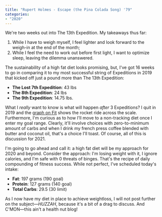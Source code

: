 ```yaml
---
title: "Rupert Holmes - Escape (the Pina Colada Song) '79"
categories:
- "2020"
---
```

We're two weeks out into The 13th Expedition. My takeaways thus far:

  1. While I have to weigh myself, I feel lighter and look forward to the weigh-in at the end of the month;
  2. While I feel the need to work out before first light, I want to optimize sleep, leaving the dilemma unanswered.

The sustainability of a high fat diet looks promising, but, I've got 16 weeks to go in comparing it to my most successful string of Expeditions in 2019 that kicked off just a pound more than The 13th Expedition:

  * **The Lost 7th Expedition**: 43 lbs
  * **The 8th Expedition**: 24 lbs
  * **The 9th Expedition**: 14.75 lbs.

What I *really* want to know is what will happen *after* 3 Expeditions? I quit in 2019 and the [graph on Fit](https://www.intjbill.com/fit/) shows the rocket ride across the scale. Furthermore, I'm curious as to how I'll move to a non-tracking diet once I enter my goal range. Clearly, it'll involve choices with zero-to-minimum amount of carbs and when I drink my french press coffee blended with butter and coconut oil, that's a choice I'll toast. Of course, all of this is discussion for 2021.

I'm going to go ahead and call it: a high fat diet will be my approach for 2020 and beyond. Consider the approach: I'm losing weight with it, I ignore calories, and I'm safe with 0 threats of binges. That's the recipe of daily compounding of fitness success. While not perfect, I've scheduled today's intake:

  * **Fat**: 197 grams (190 goal)
  * **Protein**: 127 grams (140 goal)
  * **Total Carbs**: 29.5 (30 limit)

As I now have my diet in place to achieve weightloss, I will not post further on the subject—*HUZZAH*, because it's a bit of a drag to discuss. And C'MON—this ain't a health nut blog!
